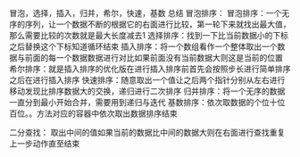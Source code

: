 冒泡，选择，插入，归并，希尔，快速，基数  总结
冒泡排序：
  冒泡排序：一个无序的序列，让一个数据不断的根据它的右面进行比较，第一轮下来就找出最大值，那么需要比较的次数就是最大长度减去1
  选择排序：找到一下比当前数据小的下标之后替换这个下标知道循环结束
  插入排序：将一个数组看作一个整体取出一个数据与前面的每一个数据数据进行对比如果前面没有当前数据大则这是当前的位置
  希尔排序：就是插入排序的优化版在进行插入排序前首先会按照步长进行简单排序之后在进行插入排序
  快速排序：随意取出一个值让之后两个指针分别从左右进行移动发现比排序数据大的交换，递归进行二次排序
  归并排序：将一个无序的数据一直分到最小开始合并，需要用到递归与迭代
  基数排序：依次取数据的个位十位百位。。方法对应的容器中依次取出数据排序结束

二分查找：
  取出中间的值如果当前的数据比中间的数据大则在右面进行查找重复上一步动作直至结束
